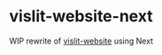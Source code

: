 # vislit-website-next

WIP rewrite of [vislit-website](https://github.com/ste163/vislit-website) using Next

